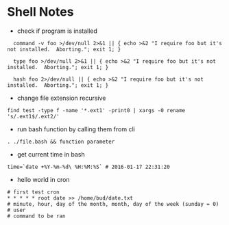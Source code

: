 # Shell Notes

- check if program is installed
```
  command -v foo >/dev/null 2>&1 || { echo >&2 "I require foo but it's not installed.  Aborting."; exit 1; }

  type foo >/dev/null 2>&1 || { echo >&2 "I require foo but it's not installed.  Aborting."; exit 1; }

  hash foo 2>/dev/null || { echo >&2 "I require foo but it's not installed.  Aborting."; exit 1; }

```

- change file extension recursive
```
find test -type f -name '*.ext1' -print0 | xargs -0 rename 's/.ext1$/.ext2/'

```

- run bash function by calling them from cli
```
. ./file.bash && function parameter

```

- get current time in bash
```
time=`date +%Y-%m-%d\ %H:%M:%S` # 2016-01-17 22:31:20

```

- hello world in cron
```
# first test cron
* * * * * root date >> /home/bud/date.txt
# minute, hour, day of the month, month, day of the week (sunday = 0)
# user
# command to be ran

```
